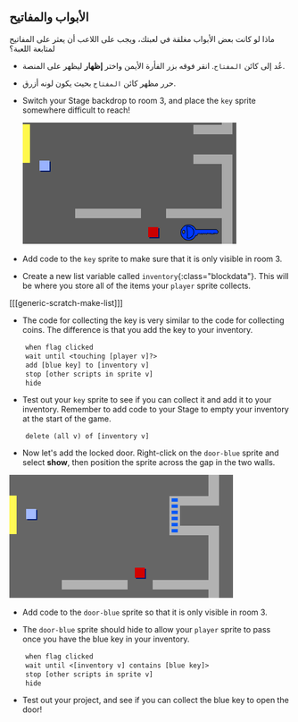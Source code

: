 ## الأبواب والمفاتيح

ماذا لو كانت بعض الأبواب مغلقة في لعبتك، ويجب على اللاعب أن يعثر على المفاتيح لمتابعة اللعبة؟

+ عُد إلى كائن `المفتاح`. انقر فوقه بزر الفأرة الأيمن واختر **إظهار** ليظهر على المنصة.

+ حرر مظهر كائن `المفتاح` بحيث يكون لونه أزرق.

+ Switch your Stage backdrop to room 3, and place the `key` sprite somewhere difficult to reach!
    
    ![screenshot](images/world-key.png)

+ Add code to the `key` sprite to make sure that it is only visible in room 3.

+ Create a new list variable called `inventory`{:class="blockdata"}. This will be where you store all of the items your `player` sprite collects.

[[[generic-scratch-make-list]]]

+ The code for collecting the key is very similar to the code for collecting coins. The difference is that you add the key to your inventory.

```blocks
    when flag clicked
    wait until <touching [player v]?>
    add [blue key] to [inventory v]
    stop [other scripts in sprite v]
    hide
```

+ Test out your `key` sprite to see if you can collect it and add it to your inventory. Remember to add code to your Stage to empty your inventory at the start of the game.

```blocks
    delete (all v) of [inventory v]
```

+ Now let's add the locked door. Right-click on the `door-blue` sprite and select **show**, then position the sprite across the gap in the two walls.

![screenshot](images/world-door.png)

+ Add code to the `door-blue` sprite so that it is only visible in room 3.

+ The `door-blue` sprite should hide to allow your `player` sprite to pass once you have the blue key in your inventory.

```blocks
    when flag clicked
    wait until <[inventory v] contains [blue key]>
    stop [other scripts in sprite v]
    hide
```

+ Test out your project, and see if you can collect the blue key to open the door!